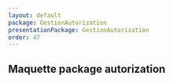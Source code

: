 ```yaml
---
layout: default
package: GestionAutorization
presentationPackage: GestionAutorization
order: 47
---
```


## Maquette package autorization

<!-- new slide -->